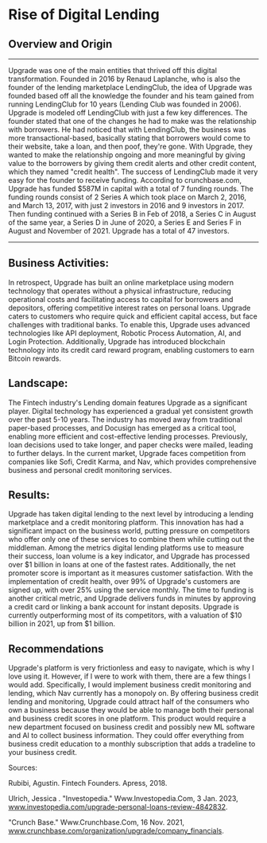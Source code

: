 # Rise of Digital Lending

##  Overview and Origin


---

Upgrade was one of the main entities that thrived off this digital transformation. Founded in 2016 by Renaud Laplanche, who is also the founder of the lending marketplace LendingClub, the idea of Upgrade was founded based off all the knowledge the founder and his team gained from running LendingClub for 10 years (Lending Club was founded in 2006). Upgrade is modeled off LendingClub with just a few key differences. The founder stated that one of the changes he had to make was the relationship with borrowers. He had noticed that with LendingClub, the business was more transactional-based, basically stating that borrowers would come to their website, take a loan, and then poof, they're gone. With Upgrade, they wanted to make the relationship ongoing and more meaningful by giving value to the borrowers by giving them credit alerts and other credit content, which they named "credit health". The success of LendingClub made it very easy for the founder to receive funding. According to crunchbase.com, Upgrade has funded $587M in capital with a total of 7 funding rounds. The funding rounds consist of 2 Series A which took place on March 2, 2016, and March 13, 2017, with just 2 investors in 2016 and 9 investors in 2017. Then funding continued with a Series B in Feb of 2018, a Series C in August of the same year, a Series D in June of 2020, a Series E and Series F in August and November of 2021. Upgrade has a total of 47 investors.

---

## Business Activities:

In retrospect, Upgrade has built an online marketplace using modern technology that operates without a physical infrastructure, reducing operational costs and facilitating access to capital for borrowers and depositors, offering competitive interest rates on personal loans. Upgrade caters to customers who require quick and efficient capital access, but face challenges with traditional banks. To enable this, Upgrade uses advanced technologies like API deployment, Robotic Process Automation, AI, and Login Protection. Additionally, Upgrade has introduced blockchain technology into its credit card reward program, enabling customers to earn Bitcoin rewards.
## Landscape:

The Fintech industry's Lending domain features Upgrade as a significant player. Digital technology has experienced a gradual yet consistent growth over the past 5-10 years. The industry has moved away from traditional paper-based processes, and Docusign has emerged as a critical tool, enabling more efficient and cost-effective lending processes. Previously, loan decisions used to take longer, and paper checks were mailed, leading to further delays. In the current market, Upgrade faces competition from companies like Sofi, Credit Karma, and Nav, which provides comprehensive business and personal credit monitoring services.

## Results:

Upgrade has taken digital lending to the next level by introducing a lending marketplace and a credit monitoring platform. This innovation has had a significant impact on the business world, putting pressure on competitors who offer only one of these services to combine them while cutting out the middleman. Among the metrics digital lending platforms use to measure their success, loan volume is a key indicator, and Upgrade has processed over $1 billion in loans at one of the fastest rates. Additionally, the net promoter score is important as it measures customer satisfaction. With the implementation of credit health, over 99% of Upgrade's customers are signed up, with over 25% using the service monthly. The time to funding is another critical metric, and Upgrade delivers funds in minutes by approving a credit card or linking a bank account for instant deposits. Upgrade is currently outperforming most of its competitors, with a valuation of $10 billion in 2021, up from $1 billion.

## Recommendations

Upgrade's platform is very frictionless and easy to navigate, which is why I love using it. However, if I were to work with them, there are a few things I would add. Specifically, I would implement business credit monitoring and lending, which Nav currently has a monopoly on. By offering business credit lending and monitoring, Upgrade could attract half of the consumers who own a business because they would be able to manage both their personal and business credit scores in one platform. This product would require a new department focused on business credit and possibly new ML software and AI to collect business information. They could offer everything from business credit education to a monthly subscription that adds a tradeline to your business credit.

Sources:

Rubibi, Agustin. Fintech Founders. Apress, 2018.

Ulrich, Jessica . "Investopedia." Www.Investopedia.Com, 3 Jan. 2023, www.investopedia.com/upgrade-personal-loans-review-4842832.

"Crunch Base." Www.Crunchbase.Com, 16 Nov. 2021, www.crunchbase.com/organization/upgrade/company_financials.

